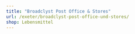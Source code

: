 ```yaml
---
title: "Broadclyst Post Office & Stores"
url: /exeter/broadclyst-post-office-und-stores/
shop: Lebensmittel
---
```

